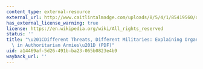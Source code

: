 ```yaml
---
content_type: external-resource
external_url: http://www.caitlintalmadge.com/uploads/8/5/4/1/85419560/different_threats_different_militaries_explaining_organizational_practices_in_authoritarian_armies.pdf
has_external_license_warning: true
license: https://en.wikipedia.org/wiki/All_rights_reserved
status: ''
title: "\u201CDifferent Threats, Different Militaries: Explaining Organizational Practices\
  \ in Authoritarian Armies\u201D (PDF)"
uid: a14469af-5d26-491b-ba23-065b0823e4b9
wayback_url: ''
---
```

